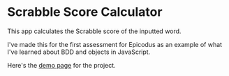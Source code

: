 Scrabble Score Calculator
=========================

This app calculates the Scrabble score of the inputted word.

I've made this for the first assessment for Epicodus as an example of what I've learned about BDD and objects in JavaScript.

Here's the [demo page](http://nrbernard.com/scrabble/) for the project.